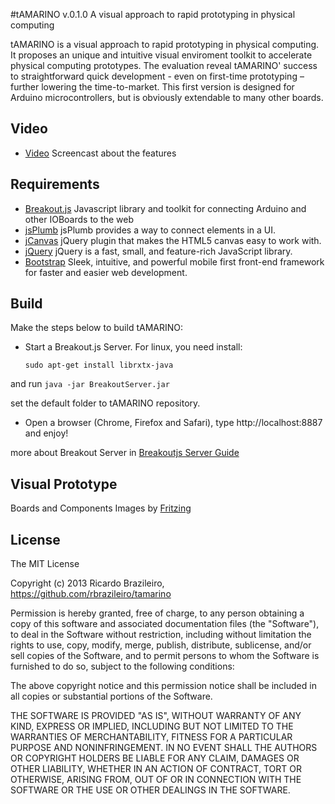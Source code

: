 #tAMARINO v.0.1.0
A visual approach to rapid prototyping in physical computing

tAMARINO is a visual approach to rapid prototyping in physical computing. It proposes an unique and intuitive visual enviroment toolkit to accelerate physical computing prototypes. The evaluation reveal tAMARINO' success to straightforward quick development - even on first-time prototyping – further lowering the time-to-market. This first version is designed for Arduino microcontrollers, but is obviously extendable to many other boards.

## Video
* [Video](https://vimeo.com/65594452)
	Screencast about the features

## Requirements
* [Breakout.js](https://github.com/soundanalogous/Breakout)
	Javascript library and toolkit for connecting Arduino and other IOBoards to the web
* [jsPlumb](http://jsplumb.org)
	jsPlumb provides a way to connect elements in a UI.
* [jCanvas](http://jsplumb.org)
	 jQuery plugin that makes the HTML5 canvas easy to work with.
* [jQuery](http://jquery.com)
	 jQuery is a fast, small, and feature-rich JavaScript library.
* [Bootstrap](http://getbootstrap.com)
	 Sleek, intuitive, and powerful mobile first front-end framework for faster and easier web development.


## Build

Make the steps below to build tAMARINO:

* Start a Breakout.js Server. For linux, you need install:
	```
	sudo apt-get install librxtx-java
	```

and run
	```
	java -jar BreakoutServer.jar
	```

set the default folder to tAMARINO repository.

* Open a browser (Chrome, Firefox and Safari), type http://localhost:8887 and enjoy!

more about Breakout Server in [Breakoutjs Server Guide](http://breakoutjs.com/guides/using-breakout-server/)


## Visual Prototype
Boards and Components Images by [Fritzing](http://fritzing.org)

## License

The MIT License

Copyright (c) 2013 Ricardo Brazileiro, https://github.com/rbrazileiro/tamarino

Permission is hereby granted, free of charge, to any person obtaining a copy of this software and associated documentation files (the "Software"), to deal in the Software without restriction, including without limitation the rights to use, copy, modify, merge, publish, distribute, sublicense, and/or sell
copies of the Software, and to permit persons to whom the Software is furnished to do so, subject to the following conditions:

The above copyright notice and this permission notice shall be included in all copies or substantial portions of the Software.

THE SOFTWARE IS PROVIDED "AS IS", WITHOUT WARRANTY OF ANY KIND, EXPRESS OR IMPLIED, INCLUDING BUT NOT LIMITED TO THE WARRANTIES OF MERCHANTABILITY, FITNESS FOR A PARTICULAR PURPOSE AND NONINFRINGEMENT. IN NO EVENT SHALL THE AUTHORS OR COPYRIGHT HOLDERS BE LIABLE FOR ANY CLAIM, DAMAGES OR OTHER LIABILITY, WHETHER IN AN ACTION OF CONTRACT, TORT OR OTHERWISE, ARISING FROM, OUT OF OR IN CONNECTION WITH THE SOFTWARE OR THE USE OR OTHER DEALINGS IN THE SOFTWARE.



